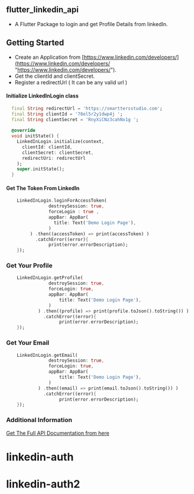 ## flutter_linkedin_api

- A Flutter Package to login and get Profile Details from linkedIn.

## Getting Started

- Create an Application from [https://www.linkedin.com/developers/](https://www.linkedin.com/developers/ "https://www.linkedin.com/developers/").
- Get the clientId and clientSecret.
- Register a redirectUrl ( It can be any valid url )

#### Initialize LinkedInLogin class

```dart
  final String redirectUrl = 'https://smarttersstudio.com';
  final String clientId = '78el5r2y1dwp4j ';
  final String clientSecret = 'RnyXiCNz3cahNx1g ';
  
  @override
  void initState() {
    LinkedInLogin.initialize(context,
      clientId: clientId,
      clientSecret: clientSecret,
      redirectUri: redirectUrl
    );
    super.initState();
  }
```

#### Get The Token From LinkedIn

```dart
	LinkedInLogin.loginForAccessToken(
                destroySession: true,
				forceLogin : true ,
                appBar: AppBar(
                  title: Text('Demo Login Page'),
                )
         ) .then((accessToken) => print(accessToken) )
           .catchError((error){
                print(error.errorDescription);
	});
```

### Get Your Profile
```dart
	LinkedInLogin.getProfile(
                destroySession: true,
                forceLogin: true,
                appBar: AppBar(
                  	title: Text('Demo Login Page'),
                )
         	) .then((profile) => print(profile.toJson().toString()) )
              .catchError((error){
                	print(error.errorDescription);
	});
```

### Get Your Email
```dart
	LinkedInLogin.getEmail(
                destroySession: true,
                forceLogin: true,
                appBar: AppBar(
                  	title: Text('Demo Login Page'),
                )
         	) .then((email) => print(email.toJson().toString()) )
              .catchError((error){
                	print(error.errorDescription);
	});
```
### Additional Information

[Get The Full API Documentation from here](http://api.smarttersstudio.com/flutter_linkedin_api/ "Get The Full API Documentation from here")
# linkedin-auth
# linkedin-auth2
